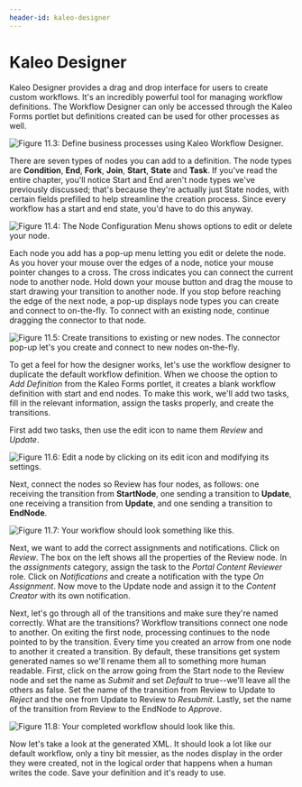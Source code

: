 ```yaml
---
header-id: kaleo-designer
---
```


# Kaleo Designer

Kaleo Designer provides a drag and drop interface for users to create custom
workflows. It's an incredibly powerful tool for managing workflow definitions.
The Workflow Designer can only be accessed through the Kaleo Forms portlet but
definitions created can be used for other processes as well.

![Figure 11.3: Define business processes using Kaleo Workflow Designer.](../../images/kaleo-workflow-designer.png)

There are seven types of nodes you can add to a definition. The node types are
**Condition**, **End**, **Fork**, **Join**, **Start**, **State** and **Task**.
If you've read the entire chapter, you'll notice Start and End aren't node types
we've previously discussed; that's because they're actually just State nodes,
with certain fields prefilled to help streamline the creation process. Since
every workflow has a start and end state, you'd have to do this anyway. 

![Figure 11.4: The Node Configuration Menu shows options to edit or delete your node.](../../images/kaleo-designer-submenu.png)

Each node you add has a pop-up menu letting you edit or delete the node. As
you hover your mouse over the edges of a node, notice your mouse pointer changes
to a cross. The cross indicates you can connect the current node to another
node. Hold down your mouse button and drag the mouse to start drawing your
transition to another node. If you stop before reaching the edge of the next
node, a pop-up displays node types you can create and connect to on-the-fly. To
connect with an existing node, continue dragging the connector to that node. 

![Figure 11.5: Create transitions to existing or new nodes. The connector pop-up let's you create and connect to new nodes on-the-fly.](../../images/kaleo-connector.png)

To get a feel for how the designer works, let's use the workflow designer to
duplicate the default workflow definition. When we choose the option to *Add
Definition* from the Kaleo Forms portlet, it creates a blank workflow definition
with start and end nodes. To make this work, we'll add two tasks, fill in the
relevant information, assign the tasks properly, and create the transitions.

First add two tasks, then use the edit icon to name them *Review* and *Update*. 

![Figure 11.6: Edit a node by clicking on its edit icon and modifying its settings.](../../images/kaleo-rename-node.png)

Next, connect the nodes so Review has four nodes, as follows: one receiving the
transition from **StartNode**, one sending a transition to **Update**, one
receiving a transition from **Update**, and one sending a transition to
**EndNode**.

![Figure 11.7: Your workflow should look something like this.](../../images/kaleo-designer-basic-workflow.png)

Next, we want to add the correct assignments and notifications. Click on
*Review*. The box on the left shows all the properties of the Review node. In
the *assignments* category, assign the task to the *Portal Content Reviewer*
role. Click on *Notifications* and create a notification with the type *On
Assignment*. Now move to the Update node and assign it to the *Content Creator*
with its own notification.

Next, let's go through all of the transitions and make sure they're named
correctly. What are the transitions? Workflow transitions connect one node to
another. On exiting the first node, processing continues to the node pointed to
by the transition. Every time you created an arrow from one node to another it
created a transition. By default, these transitions get system generated names
so we'll rename them all to something more human readable. First, click on the
arrow going from the Start node to the Review node and set the name as *Submit*
and set *Default* to true--we'll leave all the others as false. Set the name of
the transition from Review to Update to *Reject* and the one from Update to
Review to *Resubmit*. Lastly, set the name of the transition from Review to the
EndNode to *Approve*.

![Figure 11.8: Your completed workflow should look like this.](../../images/kaleo-designer-basic-workflow-complete.png)

Now let's take a look at the generated XML. It should look a lot like our
default workflow, only a tiny bit messier, as the nodes display in the order
they were created, not in the logical order that happens when a human writes the
code. Save your definition and it's ready to use.
